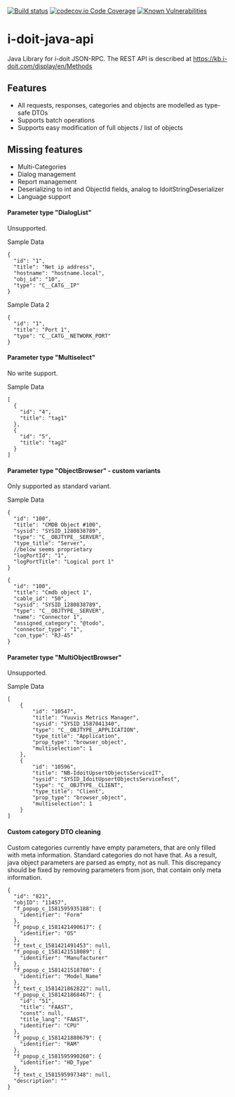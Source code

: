 [![Build status](https://travis-ci.com/mischkes/i-doit-java-api.svg?branch=travis-integration)](https://travis-ci.com/github/mischkes/i-doit-java-api)
 [![codecov.io Code Coverage](https://img.shields.io/codecov/c/github/dwyl/hapi-auth-jwt2.svg?maxAge=2592000)](https://codecov.io/github/dwyl/hapi-auth-jwt2?branch=master)
[![Known Vulnerabilities](https://snyk.io/test/github/dwyl/hapi-auth-jwt2/badge.svg?targetFile=package.json)](https://snyk.io/test/github/dwyl/hapi-auth-jwt2?targetFile=package.json)
# i-doit-java-api
Java Library for i-doit JSON-RPC. The REST API is described at https://kb.i-doit.com/display/en/Methods


## Features
* All requests, responses, categories and objects are modelled as type-safe DTOs
* Supports batch operations
* Supports easy modification of full objects / list of objects

## Missing features
* Multi-Categories
* Dialog management
* Report management
* Deserializing to int and ObjectId fields, analog to IdoitStringDeserializer
* Language support

#### Parameter type "DialogList"
Unsupported.

Sample Data

    {
      "id": "1",
      "title": "Net ip address",
      "hostname": "hostname.local",
      "obj_id": "10",
      "type": "C__CATG__IP"
    }
Sample Data 2

    {
      "id": "1",
      "title": "Port 1",
      "type": "C__CATG__NETWORK_PORT"
    }
    
#### Parameter type "Multiselect"
No write support.

Sample Data

    [
      {
        "id": "4",
        "title": "tag1"
      },
      {
        "id": "5",
        "title": "tag2"
      }
    ]

#### Parameter type "ObjectBrowser" - custom variants

Only supported as standard variant.

Sample Data

    {
      "id": "100",
      "title": "CMDB Object #100",
      "sysid": "SYSID_1280838789",
      "type": "C__OBJTYPE__SERVER",
      "type_title": "Server",
      //below seems proprietary
      "logPortId": "1",
      "logPortTitle": "Logical port 1"
    }
    
    {
      "id": "100",
      "title": "Cmdb object 1",
      "cable_id": "50",
      "sysid": "SYSID_1280838789",
      "type": "C__OBJTYPE__SERVER",
      "name": "Connector 1",
      "assigned_category": "@todo",
      "connector_type": "1",
      "con_type": "RJ-45"
    }
    
#### Parameter type "MultiObjectBrowser"

Unsupported.

Sample Data

    [
        {
            "id": "10547",
            "title": "Yuuvis Metrics Manager",
            "sysid": "SYSID_1587041340",
            "type": "C__OBJTYPE__APPLICATION",
            "type_title": "Application",
            "prop_type": "browser_object",
            "multiselection": 1
        },
        {
            "id": "10596",
            "title": "NB-IdoitUpsertObjectsServiceIT",
            "sysid": "SYSID_IdoitUpsertObjectsServiceTest",
            "type": "C__OBJTYPE__CLIENT",
            "type_title": "Client",
            "prop_type": "browser_object",
            "multiselection": 1
        }
    ]
    
#### Custom category DTO cleaning
Custom categories currently have empty parameters, that are only filled with meta information.
Standard categories do not have that. As a result, java object parameters are parsed as empty,
not as null. This discrepancy should be fixed by removing parameters from json, that contain
only meta information.

    {
      "id": "821",
      "objID": "11457",
      "f_popup_c_1581595935188": {
        "identifier": "Form"
      },
      "f_popup_c_1581421490617": {
        "identifier": "OS"
      },
      "f_text_c_1581421491453": null,
      "f_popup_c_1581421518089": {
        "identifier": "Manufacturer"
      },
      "f_popup_c_1581421518780": {
        "identifier": "Model_Name"
      },
      "f_text_c_1581421862822": null,
      "f_popup_c_1581421868467": {
        "id": "51",
        "title": "FAAST",
        "const": null,
        "title_lang": "FAAST",
        "identifier": "CPU"
      },
      "f_popup_c_1581421880679": {
        "identifier": "RAM"
      },
      "f_popup_c_1581595990260": {
        "identifier": "HD_Type"
      },
      "f_text_c_1581595997348": null,
      "description": ""
    }
